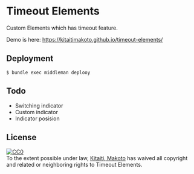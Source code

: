 Timeout Elements
================

Custom Elements which has timeout feature.

Demo is here:
https://kitaitimakoto.github.io/timeout-elements/

Deployment
----------

    $ bundle exec middleman deplooy

Todo
----

* Switching indicator
* Custom indicator
* Indicator posision

License
-------

<p xmlns:dct="http://purl.org/dc/terms/">
  <a rel="license"
     href="http://creativecommons.org/publicdomain/zero/1.0/">
    <img src="http://i.creativecommons.org/p/zero/1.0/88x31.png" style="border-style: none;" alt="CC0" />
  </a>
  <br />
  To the extent possible under law,
  <a rel="dct:publisher"
     href="http://github.com/KitaitiMakoto">
    <span property="dct:title">Kitaiti, Makoto</span></a>
  has waived all copyright and related or neighboring rights to
  <span property="dct:title">Timeout Elements</span>.
</p>
